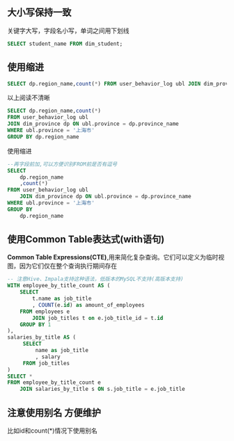 ## 大小写保持一致

关键字大写，字段名小写，单词之间用下划线

```sql
SELECT student_name FROM dim_student;
```

## 使用缩进

```sql
SELECT dp.region_name,count(*) FROM user_behavior_log ubl JOIN dim_province dp ON ubl.province = dp.province_name WHERE ubl.province = '上海市' GROUP BY dp.region_name
```

以上阅读不清晰

```sql
SELECT dp.region_name,count(*) 
FROM user_behavior_log ubl 
JOIN dim_province dp ON ubl.province = dp.province_name 
WHERE ubl.province = '上海市' 
GROUP BY dp.region_name
```

使用缩进

```sql
--再字段前加,可以方便识别FROM前是否有逗号
SELECT
    dp.region_name 
    ,count(*)
FROM user_behavior_log ubl
    JOIN dim_province dp ON ubl.province = dp.province_name
WHERE ubl.province = '上海市'
GROUP BY
    dp.region_name
```

## 使用Common Table表达式(with语句)

**Common Table Expressions(CTE)**,用来简化复杂查询。它们可以定义为临时视图，因为它们仅在整个查询执行期间存在

```sql
-- 注意Hive、Impala支持这种语法，低版本的MySQL不支持(高版本支持)
WITH employee_by_title_count AS (
    SELECT
        t.name as job_title
        , COUNT(e.id) as amount_of_employees
    FROM employees e
        JOIN job_titles t on e.job_title_id = t.id
    GROUP BY 1
),
salaries_by_title AS (
     SELECT
         name as job_title
         , salary
     FROM job_titles
)
SELECT *
FROM employee_by_title_count e
    JOIN salaries_by_title s ON s.job_title = e.job_title
```

## 注意使用别名 方便维护

比如id和count(*)情况下使用别名